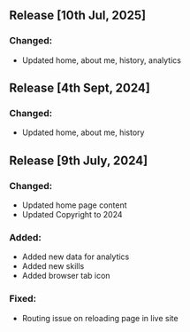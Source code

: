 ## Release [10th Jul, 2025]

### Changed:

- Updated home, about me, history, analytics

## Release [4th Sept, 2024]

### Changed:

- Updated home, about me, history

## Release [9th July, 2024]

### Changed:

- Updated home page content
- Updated Copyright to 2024

### Added:

- Added new data for analytics
- Added new skills
- Added browser tab icon

### Fixed:

- Routing issue on reloading page in live site
